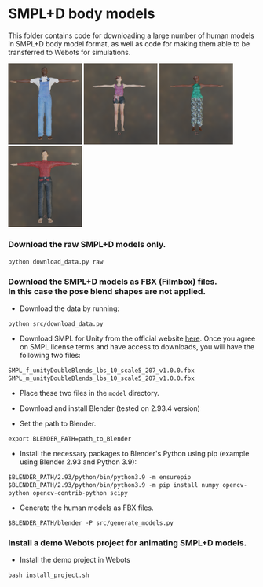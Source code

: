 # SMPL+D body models

This folder contains code for downloading a large number of human models in SMPL+D body model format, as well as code for making them able to be transferred to Webots for simulations.

<p float="left">
  <img src="./examples/model_1.png" width=150 />
  <img src="./examples/model_4.png" width=150 />
  <img src="./examples/model_3.png" width=150 />
  <img src="./examples/model_2.png" width=150 />
</p>

### Download the raw SMPL+D models only.
```
python download_data.py raw
```

### Download the SMPL+D models as FBX (Filmbox) files. <br/>In this case the pose blend shapes are not applied.

- Download the data by running:
```
python src/download_data.py
```

- Download SMPL for Unity from the official website [here](https://smpl.is.tue.mpg.de/). Once you agree on SMPL license terms and have access to downloads, you will have the following two files:
```
SMPL_f_unityDoubleBlends_lbs_10_scale5_207_v1.0.0.fbx
SMPL_m_unityDoubleBlends_lbs_10_scale5_207_v1.0.0.fbx
```
- Place these two files in the ```model``` directory.

- Download and install Blender (tested on 2.93.4 version)

- Set the path to Blender.
```
export BLENDER_PATH=path_to_Blender
```
- Install the necessary packages to Blender's Python using pip (example using Blender 2.93 and Python 3.9):
```
$BLENDER_PATH/2.93/python/bin/python3.9 -m ensurepip
$BLENDER_PATH/2.93/python/bin/python3.9 -m pip install numpy opencv-python opencv-contrib-python scipy
```
- Generate the human models as FBX files. 
```
$BLENDER_PATH/blender -P src/generate_models.py
```

### Install a demo Webots project for animating SMPL+D models.

-  Install the demo project in Webots

```
bash install_project.sh
```
